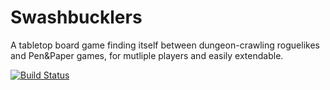 # Swashbucklers
A tabletop board game finding itself between dungeon-crawling roguelikes and Pen&amp;Paper games, for mutliple players and easily extendable.

[![Build Status](https://travis-ci.org/Wortex17/Swashbucklers.svg?branch=init%2Fmigration)](https://travis-ci.org/Wortex17/Swashbucklers)